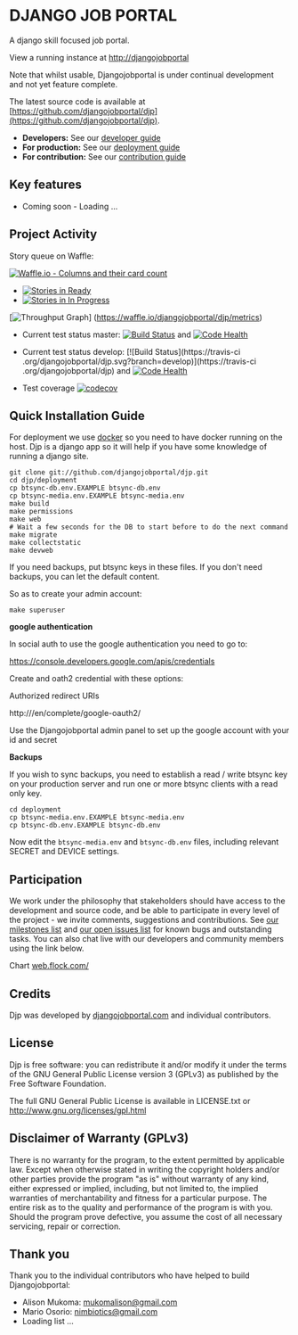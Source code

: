 DJANGO JOB PORTAL
=================

A django skill focused job portal.

View a running instance at [http://djangojobportal](http://djangojobportalurl)


Note that whilst usable, Djangojobportal is under continual development and not
yet feature complete.

The latest source code is available at
[https://github.com/djangojobportal/djp](https://github.com/djangojobportal/djp).

* **Developers:** See our [developer guide](README-dev.md)
* **For production:** See our [deployment guide](README-docker.md)
* **For contribution:** See our [contribution guide](README-contrib.md)


Key features
------------

* Coming soon - Loading ...


Project Activity
----------------

Story queue on Waffle:

[![Waffle.io - Columns and their card count](https://badge.waffle.io/djangojobportal/djp.svg?columns=all)](https://waffle.io/djangojobportal/djp)


* [![Stories in Ready](https://badge.waffle.io/djangojobportal/djp.svg?label=ready&title=Ready)](http://waffle.io/djangojobportal/djp) 
* [![Stories in In Progress](https://badge.waffle.io/djangojobportal/djp.svg?label=in%20progress&title=In%20Progress)](http://waffle.io/djangojobportal/djp)

[![Throughput Graph](https://graphs.waffle.io/djangojobportal/djp/throughput.svg)]
(https://waffle.io/djangojobportal/djp/metrics)

* Current test status master: [![Build Status](https://travis-ci.org/djangojobportal/djp.svg?branch=master)](https://travis-ci.org/djangojobportal/djp) and
[![Code Health](https://landscape.io/github/djangojobportal/djp/master/landscape.svg?style=flat)](https://landscape.io/github/djangojobportal/djp/master)

* Current test status develop: [![Build Status](https://travis-ci
.org/djangojobportal/djp.svg?branch=develop)](https://travis-ci
.org/djangojobportal/djp) and
[![Code Health](https://landscape.io/github/djangojobportal/djp/develop/landscape.svg?style=flat)](https://landscape.io/github/djangojobportal/djp/develop)

* Test coverage [![codecov](https://codecov.io/gh/djangojobportal/djp/branch/develop/graph/badge.svg)](https://codecov.io/gh/djangojobportal/djp)

Quick Installation Guide
------------------------

For deployment we use [docker](http://docker.com) so you need to have docker
running on the host. Djp is a django app so it will help if you have
some knowledge of running a django site.

```
git clone git://github.com/djangojobportal/djp.git
cd djp/deployment
cp btsync-db.env.EXAMPLE btsync-db.env
cp btsync-media.env.EXAMPLE btsync-media.env
make build
make permissions
make web
# Wait a few seconds for the DB to start before to do the next command
make migrate
make collectstatic
make devweb
```

If you need backups, put btsync keys in these files. If you don't need backups,
you can let the default content.

So as to create your admin account:
```
make superuser
```

**google authentication**

In social auth to use the google authentication you need to go to:

https://console.developers.google.com/apis/credentials

Create and oath2 credential with these options:

Authorized redirect URIs

http://<your domain>/en/complete/google-oauth2/

Use the Djangojobportal admin panel to set up the google account with your id and
secret


**Backups**

If you wish to sync backups, you need to establish a read / write btsync
key on your production server and run one or more btsync clients
with a read only key.

```
cd deployment
cp btsync-media.env.EXAMPLE btsync-media.env
cp btsync-db.env.EXAMPLE btsync-db.env
```

Now edit the ``btsync-media.env`` and ``btsync-db.env`` files, including
relevant SECRET and DEVICE settings.

Participation
-------------

We work under the philosophy that stakeholders should have access to the
development and source code, and be able to participate in every level of the
project - we invite comments, suggestions and contributions.  See
[our milestones list](https://github.com/djangojobportal/djp/milestones) and
[our open issues list](https://github.com/djangojobportal/djp/issues?page=1&state=open)
for known bugs and outstanding tasks. You can also chat live with our developers
and community members using the link below.

Chart [web.flock.com/](https://web.flock.com/)

Credits
-------

Djp was developed by [djangojobportal.com](http://djangojobportal.com) and
individual contributors.

License
------

Djp is free software: you can redistribute it and/or modify it
under the terms of the GNU General Public License version 3 (GPLv3) as
published by the Free Software Foundation.

The full GNU General Public License is available in LICENSE.txt or
http://www.gnu.org/licenses/gpl.html


Disclaimer of Warranty (GPLv3)
------------------------------

There is no warranty for the program, to the extent permitted by
applicable law. Except when otherwise stated in writing the copyright
holders and/or other parties provide the program "as is" without warranty
of any kind, either expressed or implied, including, but not limited to,
the implied warranties of merchantability and fitness for a particular
purpose. The entire risk as to the quality and performance of the program
is with you. Should the program prove defective, you assume the cost of
all necessary servicing, repair or correction.

Thank you
---------


Thank you to the individual contributors who have helped to build Djangojobportal:

* Alison Mukoma: mukomalison@gmail.com
* Mario Osorio: nimbiotics@gmail.com
* Loading list ...
